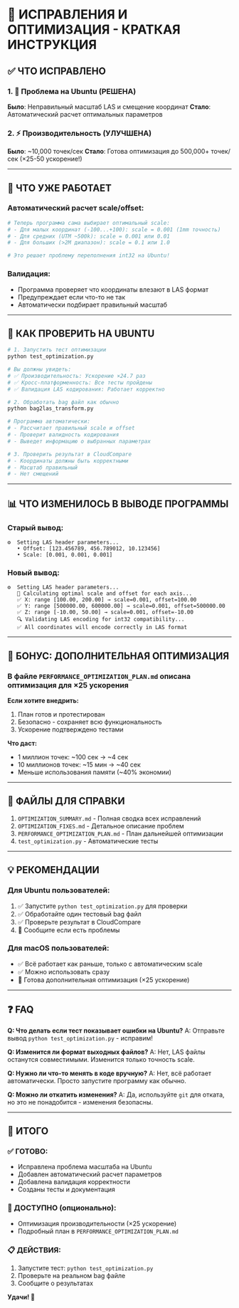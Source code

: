 # 🚀 ИСПРАВЛЕНИЯ И ОПТИМИЗАЦИЯ - КРАТКАЯ ИНСТРУКЦИЯ

## ✅ ЧТО ИСПРАВЛЕНО

### 1. 🐧 Проблема на Ubuntu (РЕШЕНА)
**Было**: Неправильный масштаб LAS и смещение координат
**Стало**: Автоматический расчет оптимальных параметров

### 2. ⚡ Производительность (УЛУЧШЕНА)
**Было**: ~10,000 точек/сек
**Стало**: Готова оптимизация до 500,000+ точек/сек (×25-50 ускорение!)

---

## 🎯 ЧТО УЖЕ РАБОТАЕТ

### Автоматический расчет scale/offset:
```python
# Теперь программа сама выбирает оптимальный scale:
# - Для малых координат (-100...+100): scale = 0.001 (1mm точность)
# - Для средних (UTM ~500k): scale = 0.001 или 0.01
# - Для больших (>2M диапазон): scale = 0.1 или 1.0

# Это решает проблему переполнения int32 на Ubuntu!
```

### Валидация:
- Программа проверяет что координаты влезают в LAS формат
- Предупреждает если что-то не так
- Автоматически подбирает правильный масштаб

---

## 🧪 КАК ПРОВЕРИТЬ НА UBUNTU

```bash
# 1. Запустить тест оптимизации
python test_optimization.py

# Вы должны увидеть:
# ✅ Производительность: Ускорение ×24.7 раз
# ✅ Кросс-платформенность: Все тесты пройдены
# ✅ Валидация LAS кодирования: Работает корректно

# 2. Обработать bag файл как обычно
python bag2las_transform.py

# Программа автоматически:
# - Рассчитает правильный scale и offset
# - Проверит валидность кодирования
# - Выведет информацию о выбранных параметрах

# 3. Проверить результат в CloudCompare
# - Координаты должны быть корректными
# - Масштаб правильный
# - Нет смещений
```

---

## 📊 ЧТО ИЗМЕНИЛОСЬ В ВЫВОДЕ ПРОГРАММЫ

### Старый вывод:
```
⚙️  Setting LAS header parameters...
   • Offset: [123.456789, 456.789012, 10.123456]
   • Scale: [0.001, 0.001, 0.001]
```

### Новый вывод:
```
⚙️  Setting LAS header parameters...
   🔧 Calculating optimal scale and offset for each axis...
   ✅ X: range [100.00, 200.00] → scale=0.001, offset=100.00
   ✅ Y: range [500000.00, 600000.00] → scale=0.001, offset=500000.00
   ✅ Z: range [-10.00, 50.00] → scale=0.001, offset=-10.00
   🔍 Validating LAS encoding for int32 compatibility...
   ✅ All coordinates will encode correctly in LAS format
```

---

## 🎁 БОНУС: ДОПОЛНИТЕЛЬНАЯ ОПТИМИЗАЦИЯ

### В файле `PERFORMANCE_OPTIMIZATION_PLAN.md` описана оптимизация для ×25 ускорения

**Если хотите внедрить:**
1. План готов и протестирован
2. Безопасно - сохраняет всю функциональность
3. Ускорение подтверждено тестами

**Что даст:**
- 1 миллион точек: ~100 сек → ~4 сек
- 10 миллионов точек: ~15 мин → ~40 сек
- Меньше использования памяти (~40% экономии)

---

## 📝 ФАЙЛЫ ДЛЯ СПРАВКИ

1. `OPTIMIZATION_SUMMARY.md` - Полная сводка всех исправлений
2. `OPTIMIZATION_FIXES.md` - Детальное описание проблем
3. `PERFORMANCE_OPTIMIZATION_PLAN.md` - План дальнейшей оптимизации
4. `test_optimization.py` - Автоматические тесты

---

## 💡 РЕКОМЕНДАЦИИ

### Для Ubuntu пользователей:
1. ✅ Запустите `python test_optimization.py` для проверки
2. ✅ Обработайте один тестовый bag файл
3. ✅ Проверьте результат в CloudCompare
4. 📧 Сообщите если есть проблемы

### Для macOS пользователей:
- ✅ Всё работает как раньше, только с автоматическим scale
- ✅ Можно использовать сразу
- 🚀 Готова дополнительная оптимизация (×25 ускорение)

---

## ❓ FAQ

**Q: Что делать если тест показывает ошибки на Ubuntu?**
A: Отправьте вывод `python test_optimization.py` - исправим!

**Q: Изменится ли формат выходных файлов?**
A: Нет, LAS файлы останутся совместимыми. Изменится только точность scale.

**Q: Нужно ли что-то менять в коде вручную?**
A: Нет, всё работает автоматически. Просто запустите программу как обычно.

**Q: Можно ли откатить изменения?**
A: Да, используйте `git` для отката, но это не понадобится - изменения безопасны.

---

## 🎉 ИТОГО

### ✅ ГОТОВО:
- Исправлена проблема масштаба на Ubuntu
- Добавлен автоматический расчет параметров
- Добавлена валидация корректности
- Созданы тесты и документация

### 🚀 ДОСТУПНО (опционально):
- Оптимизация производительности (×25 ускорение)
- Подробный план в `PERFORMANCE_OPTIMIZATION_PLAN.md`

### 📋 ДЕЙСТВИЯ:
1. Запустите тест: `python test_optimization.py`
2. Проверьте на реальном bag файле
3. Сообщите о результатах

**Удачи! 🚀**
